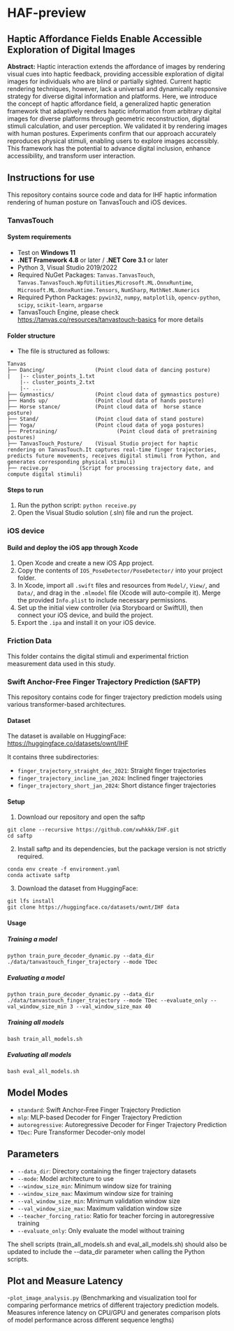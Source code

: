 # HAF-preview

## Haptic Affordance Fields Enable Accessible Exploration of Digital Images


**Abstract:** Haptic interaction extends the affordance of images by rendering visual cues into haptic feedback, providing accessible exploration of digital images for individuals who are blind or partially sighted. Current haptic rendering techniques, however, lack a universal and dynamically responsive strategy for diverse digital information and platforms. Here, we introduce the concept of haptic affordance field, a generalized  haptic generation framework that adaptively renders haptic information from arbitrary digital images for diverse platforms through geometric reconstruction, digital stimuli calculation, and user perception. We validated  it by rendering images with human postures. Experiments confirm that our approach accurately reproduces physical stimuli, enabling users to explore images accessibly. This framework has the potential to advance digital inclusion, enhance accessibility, and transform user interaction. 


## Instructions for use

This repository contains source code and data for IHF haptic information rendering of human posture on TanvasTouch and iOS devices.

### TanvasTouch
#### System requirements

- Test on **Windows 11**
- **.NET Framework 4.8** or later / **.NET Core 3.1** or later
- Python 3, Visual Studio 2019/2022
- Required NuGet Packages: `Tanvas.TanvasTouch`, `Tanvas.TanvasTouch.WpfUtilities`,`Microsoft.ML.OnnxRuntime`, `Microsoft.ML.OnnxRuntime.Tensors`, `NumSharp`, `MathNet.Numerics`
- Required Python Packages: `pywin32`, `numpy`, `matplotlib`, `opencv-python`, `scipy`, `scikit-learn`, `argparse`
- TanvasTouch Engine,  please check https://tanvas.co/resources/tanvastouch-basics for more details



#### Folder structure

- The file is structured as follows:

```
Tanvas
├── Dancing/                (Point cloud data of dancing posture)
|   |-- cluster_points_1.txt 
    |-- cluster_points_2.txt 
    |-- ...
├── Gymnastics/             (Point cloud data of gymnastics posture)
├── Hands up/               (Point cloud data of hands posture)
├── Horse stance/           (Point cloud data of  horse stance posture)
├── Stand/                  (Point cloud data of stand posture)
├── Yoga/                   (Point cloud data of yoga postures)
├── Pretraining/                   (Point cloud data of pretraining postures)
├── TanvasTouch_Posture/    (Visual Studio project for haptic rendering on TanvasTouch.It captures real-time finger trajectories, predicts future movements, receives digital stimuli from Python, and generates corresponding physical stimuli)
├── recive.py          (Script for processing trajectory date, and compute digital stimuli)

```

#### Steps to run

1. Run the python script: `python receive.py`
2. Open the Visual Studio solution (.sln) file and run the project.



### iOS device


#### Build and deploy the iOS app through Xcode

1. Open Xcode and create a new iOS App project.
2. Copy the contents of `IOS_PoseDetector/PoseDetector/` into your project folder.
3. In Xcode, import all `.swift` files and resources from `Model/`, `View/`, and `Data/`, and drag in the `.mlmodel` file (Xcode will auto-compile it). Merge the provided `Info.plist` to include necessary permissions.
4. Set up the initial view controller (via Storyboard or SwiftUI), then connect your iOS device, and build the project.
5. Export the `.ipa` and install it on your iOS device.

### Friction Data
This folder contains the digital stimuli and experimental friction measurement data used in this study.

### Swift Anchor-Free Finger Trajectory Prediction  (SAFTP)

This repository contains code for finger trajectory prediction models using various transformer-based architectures.

#### Dataset

The dataset is available on HuggingFace: [<https://huggingface.co/datasets/ownt/IHF>](<https://huggingface.co/datasets/ownt/IHF>)

It contains three subdirectories:
- `finger_trajectory_straight_dec_2021`: Straight finger trajectories
- `finger_trajectory_incline_jan_2024`: Inclined finger trajectories
- `finger_trajectory_short_jan_2024`: Short distance finger trajectories

#### Setup

1. Download our repository and open the saftp

```angular2html
git clone --recursive https://github.com/xwhkkk/IHF.git
cd saftp
```

2. Install saftp and its dependencies, but the package version is not strictly required.
```angular2html
conda env create -f environment.yaml
conda activate saftp
```

3. Download the dataset from HuggingFace:

```angular2html
git lfs install
git clone https://huggingface.co/datasets/ownt/IHF data
```


#### Usage

##### Training a model

```angular2html
python train_pure_decoder_dynamic.py --data_dir ./data/tanvastouch_finger_trajectory --mode TDec
```

##### Evaluating a model

```angular2html
python train_pure_decoder_dynamic.py --data_dir ./data/tanvastouch_finger_trajectory --mode TDec --evaluate_only --val_window_size_min 3 --val_window_size_max 40
```

##### Training all models

```angular2html
bash train_all_models.sh
```


##### Evaluating all models

```angular2html
bash eval_all_models.sh
```

## Model Modes
- `standard`: Swift Anchor-Free Finger Trajectory Prediction
- `mlp`: MLP-based Decoder for Finger Trajectory Prediction
- `autoregressive`: Autoregressive Decoder for Finger Trajectory Prediction
- `TDec`: Pure Transformer Decoder-only model

## Parameters

- `--data_dir`: Directory containing the finger trajectory datasets
- `--mode`: Model architecture to use
- `--window_size_min`: Minimum window size for training
- `--window_size_max`: Maximum window size for training
- `--val_window_size_min`: Minimum validation window size
- `--val_window_size_max`: Maximum validation window size
- `--teacher_forcing_ratio`: Ratio for teacher forcing in autoregressive training
- `--evaluate_only`: Only evaluate the model without training

The shell scripts (train_all_models.sh and eval_all_models.sh) should also be updated to include the --data_dir parameter when calling the Python scripts.

## Plot and Measure Latency

-`plot_image_analysis.py`   (Benchmarking and visualization tool for comparing performance metrics of different trajectory prediction models. Measures inference latency on CPU/GPU and generates comparison plots of model performance across different sequence lengths)
